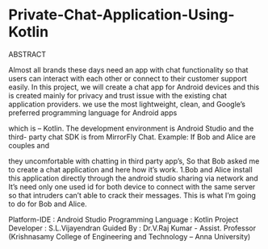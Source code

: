 # Private-Chat-Application-Using-Kotlin
ABSTRACT

Almost all brands these days need an app with chat functionality so that users can
interact with each other or connect to their customer support easily. In this project,
we will create a chat app for Android devices and this is created mainly for privacy
and trust issue with the existing chat application providers. we use the most
lightweight, clean, and Google’s preferred programming language for Android apps

which is – Kotlin. The development environment is Android Studio and the third-
party chat SDK is from MirrorFly Chat. Example: If Bob and Alice are couples and

they uncomfortable with chatting in third party app’s, So that Bob asked me to create
a chat application and here how it’s work. 1.Bob and Alice install this application
directly through the android studio sharing via network and It’s need only one used
id for both device to connect with the same server so that intruders can’t able to crack
their messages. This is what I’m going to do for Bob and Alice.

Platform-IDE : Android Studio
Programming Language : Kotlin
Project Developer : S.L.Vijayendran
Guided By : Dr.V.Raj Kumar - Assist. Professor
(Krishnasamy College of Engineering and Technology – Anna University)
